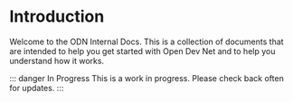 # Introduction

Welcome to the ODN Internal Docs. This is a collection of documents that are intended to help you get started with Open Dev Net and to help you understand how it works.

::: danger In Progress
This is a work in progress. Please check back often for updates.
:::
